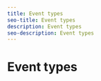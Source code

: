 ```yaml
---
title: Event types
seo-title: Event types
description: Event types
seo-description: Event types
---
```


# Event types